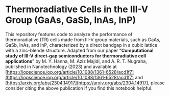 # Thermoradiative Cells in the III-V Group (GaAs, GaSb, InAs, InP)

This repository features code to analyze the performance of thermoradiative (TR) cells made from III-V group materials, such as GaAs, GaSb, InAs, and InP, characterized by a direct bandgap in a cubic lattice with a zinc-blende structure. Adapted from our paper "<b>Computational study of III-V direct-gap semiconductors for thermoradiative cell applications</b>" by M. Y. Hanna, M. Aziz Majidi, and A. R. T. Nugraha, published in Nanotechnology (2023) and available at [https://iopscience.iop.org/article/10.1088/1361-6528/acd1f7](https://iopscience.iop.org/article/10.1088/1361-6528/acd1f7) and [https://arxiv.org/abs/2304.14917](https://arxiv.org/abs/2304.14917), please consider citing the above publication if you find this notebook helpful.
